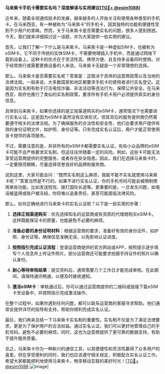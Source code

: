**马来紫卡手机卡需要实名吗？深度解读与实用建议[[TG💪+ @esim1088](https://t.me/s/esim1088)]**

近年来，随着全球通信技术的发展，越来越多的人开始关注和使用各种类型的手机卡。在马来西亚，有一种被称为“马来紫卡”的手机卡，因其独特的功能和便捷性受到不少用户的青睐。然而，关于马来紫卡是否需要实名的问题，很多人感到困惑。今天，我们就来详细探讨这一话题，并为大家提供一些实用的建议。

首先，让我们了解一下什么是马来紫卡。马来紫卡是一种虚拟SIM卡，也被称为eSIM卡。它不同于传统的实体SIM卡，不需要物理插入手机中，而是通过网络下载到设备上。这种卡的优点在于灵活性高、携带方便，且支持多设备同时使用。对于经常旅行或需要更换设备的人来说，马来紫卡无疑是一个非常理想的选择。

那么，马来紫卡是否需要实名呢？答案是：这取决于具体的运营商政策以及当地的法律法规。一般来说，大多数国家和地区都要求手机卡的使用者进行实名登记。这是因为实名制有助于打击电信诈骗、非法活动等违法行为，保障公共安全。在马来西亚，政府也推行了类似的实名制政策，要求所有手机卡用户必须提供真实的身份信息。

具体到马来紫卡，如果你选择的是正规渠道购买的eSIM卡，通常情况下也需要进行实名认证。这是因为eSIM卡虽然没有实体形式，但其背后的服务提供商仍然需要遵守相关的法律法规。为了确保服务的合法性和安全性，他们会要求用户提供有效的身份证明文件，如护照、身份证等。只有完成实名认证后，用户才能正常使用该卡提供的各项服务。

不过，需要注意的是，并非所有的eSIM卡都需要实名认证。有些小众品牌的eSIM卡可能不会严格要求实名制，但这往往伴随着一定的风险。例如，这些卡可能无法享受运营商提供的完整服务，或者存在安全隐患。因此，我们在选择马来紫卡时，一定要擦亮眼睛，尽量选择信誉良好的品牌和服务商。

说到这里，大家可能会问：“既然实名制这么麻烦，我能不能不实名就使用马来紫卡呢？”答案当然是不行的。如果不进行实名认证，你的手机号码可能会被限制使用某些功能，比如发送短信、拨打国际长途等。更重要的是，一旦发生问题，如电话被盗用或账户被冻结，你将难以追查责任，甚至可能面临法律风险。

那么，如何正确地进行马来紫卡的实名认证呢？以下是一些实用的步骤：

1. **选择正规渠道购买**：优先选择知名的运营商或有资质的代理商购买eSIM卡。这样既能保证卡的质量，也能避免不必要的麻烦。
   
2. **准备必要的身份证明材料**：根据运营商的要求，准备好有效的身份证件，如护照、身份证等。确保信息准确无误，以免影响认证进度。

3. **按照指引完成认证流程**：登录运营商提供的官方网站或APP，按照提示逐步填写个人信息并上传证件照片。部分运营商还可能要求拍摄手持证件的照片以确认身份。

4. **耐心等待审核结果**：提交资料后，通常需要几个工作日才能完成审核。在此期间，请保持通讯畅通，以便及时接收通知。

5. **激活eSIM卡**：审核通过后，你可以通过运营商提供的二维码或链接下载eSIM卡至设备中，并按照指示完成激活操作。

在整个过程中，如果你遇到任何问题，都可以联系运营商的客服寻求帮助。他们通常会提供详尽的指导和支持，帮助你顺利完成实名认证。

最后，我们再来总结一下马来紫卡实名制的重要性。实名制不仅是为了满足法律要求，更是为了保护用户的合法权益。通过实名认证，我们可以更好地管理自己的手机号码，避免不必要的麻烦。同时，这也为运营商提供了更可靠的数据支持，有助于提升服务质量。

总之，马来紫卡作为一种新兴的通信工具，以其便捷性和灵活性赢得了众多用户的喜爱。但在享受便利的同时，我们也应该遵守相关规定，积极配合实名认证工作。希望大家都能顺利地使用马来紫卡，畅享移动互联的美好时光！[[TG💪+ @esim1088](https://t.me/s/esim1088) ![Image](https://i.postimg.cc/4NQfJmqS/Snipaste-2025-05-13-00-14-12.png)]